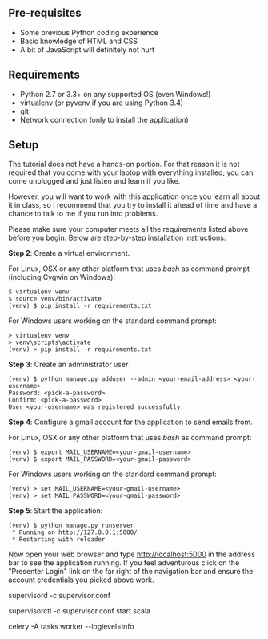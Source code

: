 Pre-requisites
--------------

- Some previous Python coding experience
- Basic knowledge of HTML and CSS
- A bit of JavaScript will definitely not hurt

Requirements
------------

- Python 2.7 or 3.3+ on any supported OS (even Windows!)
- virtualenv (or pyvenv if you are using Python 3.4)
- git
- Network connection (only to install the application)

Setup
-----

The tutorial does not have a hands-on portion. For that reason it is not required that you come with your laptop with everything installed; you can come unplugged and just listen and learn if you like.

However, you will want to work with this application once you learn all about it in class, so I recommend that you try to install it ahead of time and have a chance to talk to me if you run into problems.

Please make sure your computer meets all the requirements listed above before you begin. Below are step-by-step installation instructions:

**Step 2**: Create a virtual environment.

For Linux, OSX or any other platform that uses *bash* as command prompt (including Cygwin on Windows):

    $ virtualenv venv
    $ source venv/bin/activate
    (venv) $ pip install -r requirements.txt

For Windows users working on the standard command prompt:

    > virtualenv venv
    > venv\scripts\activate
    (venv) > pip install -r requirements.txt

**Step 3**: Create an administrator user

    (venv) $ python manage.py adduser --admin <your-email-address> <your-username>
    Password: <pick-a-password>
    Confirm: <pick-a-password>
    User <your-username> was registered successfully.

**Step 4**: Configure a gmail account for the application to send emails from.

For Linux, OSX or any other platform that uses *bash* as command prompt:

    (venv) $ export MAIL_USERNAME=<your-gmail-username>
    (venv) $ export MAIL_PASSWORD=<your-gmail-password>

For Windows users working on the standard command prompt:

    (venv) > set MAIL_USERNAME=<your-gmail-username>
    (venv) > set MAIL_PASSWORD=<your-gmail-password>

**Step 5**: Start the application:

    (venv) $ python manage.py runserver
     * Running on http://127.0.0.1:5000/
     * Restarting with reloader

Now open your web browser and type [http://localhost:5000](http://localhost:5000) in the address bar to see the application running. If you feel adventurous click on the "Presenter Login" link on the far right of the navigation bar and ensure the account credentials you picked above work.

supervisord -c supervisor.conf

supervisorctl -c supervisor.conf start scala

celery -A tasks worker --loglevel=info

